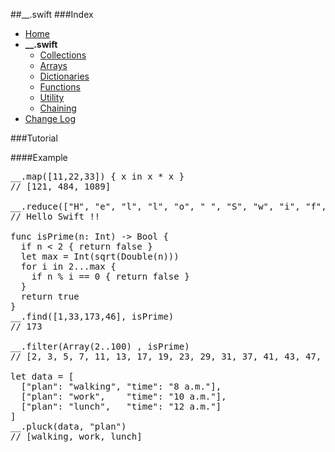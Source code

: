 ##__.swift
###Index

* [Home](index.html)
* **__.swift**
  * [Collections](collections.html)
  * [Arrays](arrays.html)
  * [Dictionaries](dictionaries.html)
  * [Functions](functions.html)
  * [Utility](utility.html)
  * [Chaining](chaining.html)
* [Change Log](changelog.html)

###Tutorial

####Example

<pre class="prettyprint">
__.map([11,22,33]) { x in x * x }
// [121, 484, 1089]

__.reduce(["H", "e", "l", "l", "o", " ", "S", "w", "i", "f", "t", " ", "!", "!"], "", + )
// Hello Swift !!

func isPrime(n: Int) -> Bool {
  if n < 2 { return false }
  let max = Int(sqrt(Double(n)))
  for i in 2...max {
    if n % i == 0 { return false }
  }
  return true
}
__.find([1,33,173,46], isPrime)
// 173

__.filter(Array(2..100) , isPrime)
// [2, 3, 5, 7, 11, 13, 17, 19, 23, 29, 31, 37, 41, 43, 47, 53, 59, 61, 67, 71, 73, 79, 83, 89, 97]

let data = [
  ["plan": "walking", "time": "8 a.m."],
  ["plan": "work",    "time": "10 a.m."],
  ["plan": "lunch",   "time": "12 a.m."]
]
__.pluck(data, "plan")
// [walking, work, lunch]
</pre>
